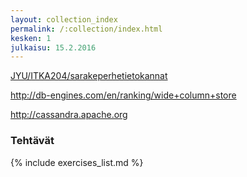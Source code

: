 ```yaml
---
layout: collection_index
permalink: /:collection/index.html
kesken: 1
julkaisu: 15.2.2016
---
```


[JYU/ITKA204/sarakeperhetietokannat]( https://tim.jyu.fi/view/kurssit/tktl/itka204/kurssimoniste#sarakeperhetietokannat)

<http://db-engines.com/en/ranking/wide+column+store>

<http://cassandra.apache.org>

### Tehtävät


{% include exercises_list.md %}
